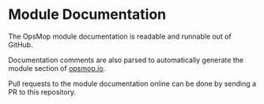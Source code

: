 Module Documentation
====================

The OpsMop module documentation is readable and runnable out of GitHub.

Documentation comments are also parsed to automatically generate the module section of [opsmop.io](http://opsmop.io).

Pull requests to the module documentation online can be done by sending a PR to this repository.


